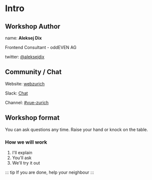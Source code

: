 # Intro

## Workshop Author

name: **Aleksej Dix**

Frontend Consultant - oddEVEN AG

twitter: [@aleksejdix](https://twitter.com/@aleksejdix)

## Community / Chat

Website: [webzurich](https://webzueri.ch/)

Slack: [Chat](https://webzuerich.slack.com)

Channel: [#vue-zurich](https://webzuerich.slack.com/messages/C6618CM9C/)

## Workshop format

You can ask questions any time. Raise your hand or knock on the table.

### How we will work

1.  I'll explain
2.  You'll ask
3.  We'll try it out

<!-- prettier-ignore -->
::: tip
If you are done, help your neighbour
:::
